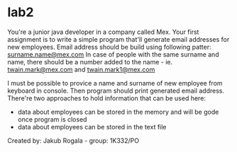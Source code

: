 # lab2

You're a junior java developer in a company called Mex. Your first assignment is to write a simple program that'll generate
email addresses for new employees. Email address should be build using following patter: surname.name@mex.com
In case of people with the same surname and name, there should be a number added to the name - ie. twain.mark@mex.com and twain.mark1@mex.com

I must be possible to provice a name and surname of new employee from keyboard in console. Then program should print generated email address.
There're two approaches to hold information that can be used here:

- data about employees can be stored in the memory and will be gode once program is closed
- data about employees can be stored in the text file

Created by: Jakub Rogala - group: 1K332/PO
